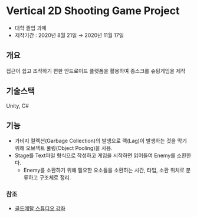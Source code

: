 # Vertical 2D Shooting Game Project

* 대학 졸업 과제
* 제작기간 : 2020년 8월 21일 → 2020년 11월 17일

## 개요
접근이 쉽고 조작하기 편한 안드로이드 플랫폼을 활용하여 종스크롤 슈팅게임을 제작

## 기술스택
Unity, C#

## 기능
* 가비지 컬렉션(Garbage Collection)의 발생으로 랙(Lag)이 발생하는 것을 막기 위해 오브젝트 풀링(Object Pooling)을 사용.
* Stage를 Text파일 형식으로 작성하고 게임을 시작하면 읽어들여 Enemy를 소환한다.
  * Enemy를 소환하기 위해 필요한 요소들을 소환하는 시간, 타입, 소환 위치로 분류하고 구조체로 정리.

### 참조
* [골드메탈 스튜디오 강좌](https://blog.naver.com/gold_metal/221703991554)
